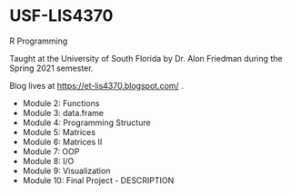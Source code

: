 # USF-LIS4370
R Programming

Taught at the University of South Florida by Dr. Alon Friedman during the 
Spring 2021 semester.

Blog lives at https://et-lis4370.blogspot.com/ .

* Module 2: Functions
* Module 3: data.frame
* Module 4: Programming Structure
* Module 5: Matrices
* Module 6: Matrices II
* Module 7: OOP
* Module 8: I/O
* Module 9: Visualization
* Module 10: Final Project - DESCRIPTION
